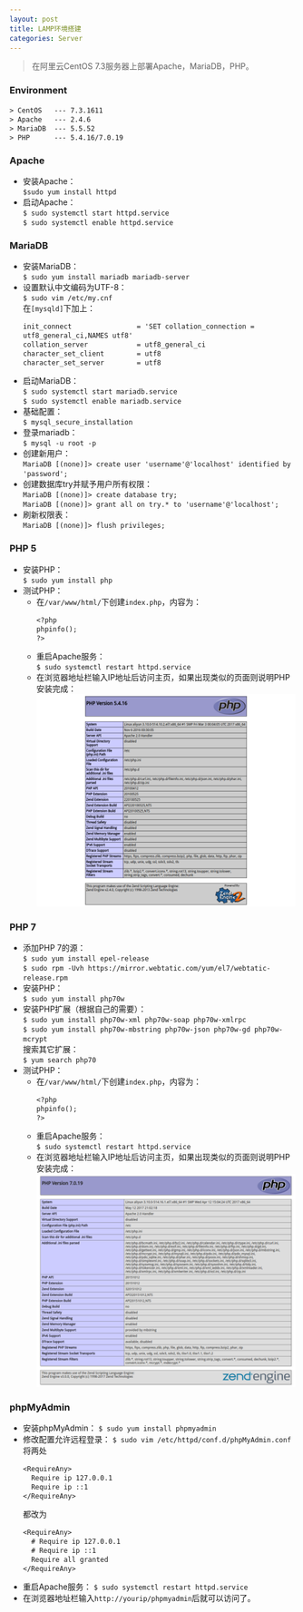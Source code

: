 ```yaml
---
layout: post
title: LAMP环境搭建
categories: Server
---
```


> 在阿里云CentOS 7.3服务器上部署Apache，MariaDB，PHP。

<!-- more -->

### Environment
```
> CentOS   --- 7.3.1611
> Apache   --- 2.4.6
> MariaDB  --- 5.5.52
> PHP      --- 5.4.16/7.0.19
```

### Apache
* 安装Apache：  
  `$sudo yum install httpd`  
* 启动Apache：  
  `$ sudo systemctl start httpd.service`  
  `$ sudo systemctl enable httpd.service`  

### MariaDB
* 安装MariaDB：  
  `$ sudo yum install mariadb mariadb-server`  
* 设置默认中文编码为UTF-8：  
  `$ sudo vim /etc/my.cnf`  
  在`[mysqld]`下加上：  
  ```
  init_connect                = 'SET collation_connection = utf8_general_ci,NAMES utf8'  
  collation_server            = utf8_general_ci  
  character_set_client        = utf8  
  character_set_server        = utf8  
  ```
* 启动MariaDB：  
  `$ sudo systemctl start mariadb.service`  
  `$ sudo systemctl enable mariadb.service`  
* 基础配置：  
  `$ mysql_secure_installation`  
* 登录mariadb：  
  `$ mysql -u root -p`  
* 创建新用户：  
  `MariaDB [(none)]> create user 'username'@'localhost' identified by 'password';`  
* 创建数据库try并赋予用户所有权限：  
  `MariaDB [(none)]> create database try;`  
  `MariaDB [(none)]> grant all on try.* to 'username'@'localhost';`  
* 刷新权限表：  
  `MariaDB [(none)]> flush privileges;`  

### PHP 5
* 安装PHP：  
  `$ sudo yum install php`  
* 测试PHP：  
  * 在`/var/www/html/`下创建`index.php`，内容为：  
    ```
    <?php
    phpinfo();
    ?>
    ```
  * 重启Apache服务：  
    `$ sudo systemctl restart httpd.service`  
  * 在浏览器地址栏输入IP地址后访问主页，如果出现类似的页面则说明PHP安装完成：  
    ![phpinfo](/public/image/php5info.png)

### PHP 7
* 添加PHP 7的源：  
  `$ sudo yum install epel-release`  
  `$ sudo rpm -Uvh https://mirror.webtatic.com/yum/el7/webtatic-release.rpm`  
* 安装PHP：  
  `$ sudo yum install php70w`
* 安装PHP扩展（根据自己的需要）：  
  `$ sudo yum install php70w-xml php70w-soap php70w-xmlrpc`  
  `$ sudo yum install php70w-mbstring php70w-json php70w-gd php70w-mcrypt`  
  搜索其它扩展：  
  `$ yum search php70`  
* 测试PHP：  
  * 在`/var/www/html/`下创建`index.php`，内容为：  
    ```
    <?php
    phpinfo();
    ?>
    ```
  * 重启Apache服务：  
    `$ sudo systemctl restart httpd.service`  
  * 在浏览器地址栏输入IP地址后访问主页，如果出现类似的页面则说明PHP安装完成：  
    ![phpinfo](/public/image/php7info.png)

### phpMyAdmin
* 安装phpMyAdmin：
  `$ sudo yum install phpmyadmin`
* 修改配置允许远程登录：
  `$ sudo vim /etc/httpd/conf.d/phpMyAdmin.conf`
  将两处
  ```
  <RequireAny>
    Require ip 127.0.0.1
    Require ip ::1
  </RequireAny>
  ```
  都改为
  ```
  <RequireAny>
    # Require ip 127.0.0.1
    # Require ip ::1
    Require all granted
  </RequireAny>
  ```
* 重启Apache服务：
  `$ sudo systemctl restart httpd.service`
* 在浏览器地址栏输入`http://yourip/phpmyadmin`后就可以访问了。  
